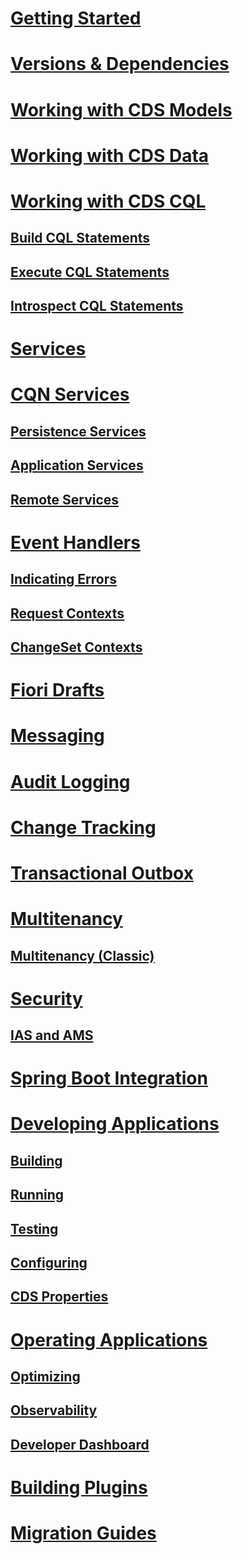 
# [Getting Started](getting-started)
# [Versions & Dependencies](versions)
# [Working with CDS Models](reflection-api)
# [Working with CDS Data](cds-data)
# [Working with CDS CQL](working-with-cql/)
  ## [Build CQL Statements](working-with-cql/query-api)
  ## [Execute CQL Statements](working-with-cql/query-execution)
  ## [Introspect CQL Statements](working-with-cql/query-introspection)
# [Services](services)
# [CQN Services](cqn-services/)
  ## [Persistence Services](cqn-services/persistence-services)
  ## [Application Services](cqn-services/application-services)
  ## [Remote Services](cqn-services/remote-services)
# [Event Handlers](event-handlers/)
  ## [Indicating Errors](event-handlers/indicating-errors)
  ## [Request Contexts](event-handlers/request-contexts)
  ## [ChangeSet Contexts](event-handlers/changeset-contexts)
# [Fiori Drafts](../../java/fiori-drafts)
# [Messaging](messaging)
# [Audit Logging](auditlog)
# [Change Tracking](change-tracking)
# [Transactional Outbox](outbox)
# [Multitenancy](../../java/multitenancy)
  ## [Multitenancy (Classic)](../../java/multitenancy-classic)
# [Security](security)
  ## [IAS and AMS](../../java/ams)
# [Spring Boot Integration](spring-boot-integration)
# [Developing Applications](developing-applications/)
  ## [Building](developing-applications/building)
  ## [Running](developing-applications/running)
  ## [Testing](developing-applications/testing)
  ## [Configuring](developing-applications/configuring)
  ## [CDS Properties](developing-applications/properties)
# [Operating Applications](operating-applications/)
  ## [Optimizing](operating-applications/optimizing)
  ## [Observability](operating-applications/observability)
  ## [Developer Dashboard](../../java/operating-applications/dashboard)
# [Building Plugins](../../java/building-plugins)
# [Migration Guides](migration)